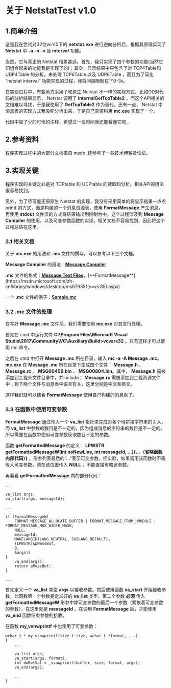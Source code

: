 # **关于 NetstatTest v1.0**
## 1.**简单介绍**
这是我在尝试对32位win10下的 **netstat.exe** 进行逆向分析后，根据其原理实现了 **Netstat** 中 **-a** **-n** **-o** 及 **interval** 功能。

当然，它与真正的 Netstat 相差甚远。首先，我只实现了四个参数的功能(当然它们组合起来的功能我是实现了的)；其次，显示结果中只包含了对 TCP4Table和UDP4Table 的分析，未处理 TCP6Table 以及 UDP6Table ，而且为了简化 “netstat interval” 功能实现的过程，我将间隔限制在了0-3s。

在实现过程中，有些地方采用了和原生 Netstat 不一样的实现方式。比如OD对代码的分析结果显示， Netstat 调用了 **InternalGetTcpTable2** ，而这个API相关的文档难以寻找，于是我使用了 **GetTcpTable2** 作为替代。还有一点， Netstat 中消息表的实现方式我没能分析出来，于是自己查资料用 **mc.exe** 实现了一个。

代码中加了少的可怜的注释，希望过一段时间我还能看懂它吧...
## **2.参考资料**
程序实现过程中的大部分文档来自 msdn ,还参考了一些技术博客及论坛。
## **3.实现关键**
程序实现的关键之处是对 TCPtable 和 UDPtable 的读取和分析。相关API的用法很容易找到。

另外，为了尽可能还原原生 Netstat 的实现，我没有采用简单的将显示结果一点点 printf 的方式，而是构建的一个消息资源表，使用 **FormatMessage** 产生消息，再使用 **stdout** 文件流的方式将结果输出到控制台中。这个过程涉及到 **Message Compiler** 的使用，以及可变参数函数的实现，相关文档不容易找到，因此将这个过程总结在这里。
### **3.1 相关文档**
关于 **mc.exe** 的用法和 **.mc** 文件的撰写，可以参考以下三个文档。

**Message Compiler** 的用法：[**Message Compiler**](https://msdn.microsoft.com/zh-cn/library/windows/desktop/aa385638(v=vs.85).aspx)

**.mc** 文件的格式：[**Message Text Files**](https://msdn.microsoft.com/zh-cn/library/windows/desktop/dd996906(v=vs.85).aspx)，[**FormatMessage**](https://msdn.microsoft.com/zh-cn/library/windows/desktop/ms679351(v=vs.85).aspx)

一个 **.mc** 文件的例子：[**Sample.mc**](https://msdn.microsoft.com/en-us/library/windows/desktop/bb540472(v=vs.85).aspx)
### **3.2  .mc 文件的处理**
在写好 **Message .mc** 文件后，我们需要使用 **mc.exe** 对其进行处理。

首先在 cmd 中运行文件 **C:\Program Files\Microsoft Visual Studio\2017\Community\VC\Auxiliary\Build>vcvars32** 。只有这样才可以使用 mc 命令。

之后在 cmd 中打开 **Message .mc** 所在目录，输入 **mc -a -A Message .mc**。**mc.exe** 在 **Message .mc** 所在目录下生成四个文件： **Message.h** 、 **Message.rc** 、 **MSG00409.bin** 、 **MSG00804.bin**。其中， **Message.h** 需被添加到工程头文件目录中，并include； **Message.rc** 需被添加到工程资源文件中；剩下两个文件与消息表中语言有关，这里分别是中文和英文。

这样我们就可以结合 **FormatMessage** 使用自己构建的消息表了。

### **3.3 在函数中使用可变参数**
**FormatMessage** 通过传入一个 **va\_list** 指针来完成对各个待拼接字符串的引入，而 **va\_list** 中参数的数目是不一定的，因为组成消息的字符串的数目是不一定的。所以需要在函数中使用可变参数获取数目不定的参数。

函数 **getFormattedMessage** 的定义： **LPWSTR getFormattedMessageW(int noNewLine, int messageId, ...){...（省略函数内部代码）}** 。形参列表最后的“...”表示可变参数。经实验，如果调用该函数时不需传入可变参数，须在该位置传入 **NULL** ，不能直接省略该参数。

再看看 **getFormattedMessage** 内的部分代码：
```
...

va_list args;
va_start(args, messageId);

...

if (FormatMessageW(
	FORMAT_MESSAGE_ALLOCATE_BUFFER | FORMAT_MESSAGE_FROM_HMODULE | FORMAT_MESSAGE_MAX_WIDTH_MASK,
	NULL,
	messageId,
	MAKELANGID(LANG_NEUTRAL, SUBLANG_DEFAULT),
	(LPWSTR)&pMessBuf,
	0,
	&args))
{
	va_end(args);
	return pMessBuf;
}

...
```

首先定义一个 **va\_list** 类型 **args** 以接收参数。然后使用函数 **va\_start** 开始接收参数，此函数第一个参数是定义好的 **va\_list** 类型，第二个参数 **必须** 传入 **getFormattedMessageW** 形参中除可变参数的最后一个参数（紧挨着可变参数的参数），在这里就是 **messageId** 。在调用 **FormatMessage** 后，才能使用 **va\_end** 函数结束参数的接收。

在函数 **my_vsnwprintf** 中也使用了可变参数：
```
wchar_t * my_vsnwprintf(size_t size, wchar_t *format, ...)
{
	...

	va_list args;
	va_start(args, format);
	int dwRetVal = _vsnwprintf(buffer, size, format, args);
	va_end(args);

	...
}
```


